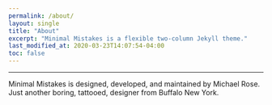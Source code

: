 ```yaml
---
permalink: /about/
layout: single
title: "About"
excerpt: "Minimal Mistakes is a flexible two-column Jekyll theme."
last_modified_at: 2020-03-23T14:07:54-04:00
toc: false
---
```


---

Minimal Mistakes is designed, developed, and maintained by Michael Rose. Just another boring, tattooed, designer from Buffalo New York.
